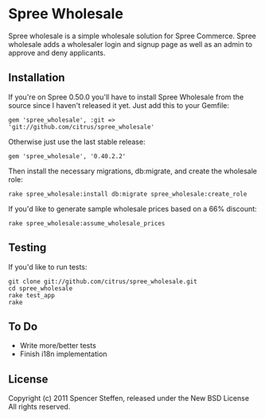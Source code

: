 Spree Wholesale
===============

Spree wholesale is a simple wholesale solution for Spree Commerce. Spree wholesale adds a wholesaler login and signup page as well as an admin to approve and deny applicants.


Installation
------------


If you're on Spree 0.50.0 you'll have to install Spree Wholesale from the source since I haven't released it yet. Just add this to your Gemfile:

    gem 'spree_wholesale', :git => 'git://github.com/citrus/spree_wholesale'

Otherwise just use the last stable release:
    
    gem 'spree_wholesale', '0.40.2.2'
    
    
Then install the necessary migrations, db:migrate, and create the wholesale role:

    rake spree_wholesale:install db:migrate spree_wholesale:create_role
    
      
If you'd like to generate sample wholesale prices based on a 66% discount:

    rake spree_wholesale:assume_wholesale_prices




Testing
-------

If you'd like to run tests:
    
    git clone git://github.com/citrus/spree_wholesale.git
    cd spree_wholesale
    rake test_app
    rake


To Do
-----

* Write more/better tests
* Finish i18n implementation 

    

License
-------

Copyright (c) 2011 Spencer Steffen, released under the New BSD License All rights reserved.